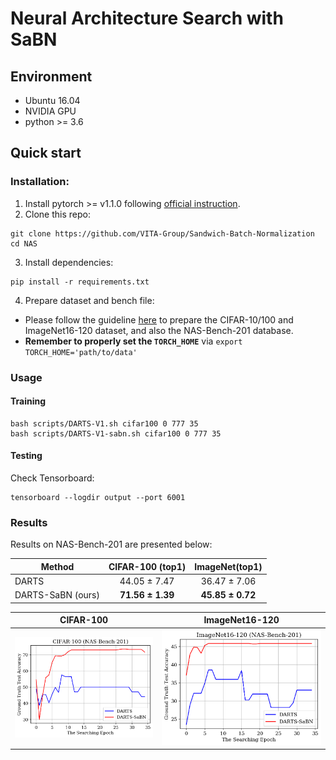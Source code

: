 # Neural Architecture Search with SaBN

## Environment
* Ubuntu 16.04
* NVIDIA GPU
* python >= 3.6
## Quick start
### Installation:
1. Install pytorch >= v1.1.0 following [official instruction](https://pytorch.org/).
2. Clone this repo:
```shell
git clone https://github.com/VITA-Group/Sandwich-Batch-Normalization
cd NAS
```
3. Install dependencies:
```shell
pip install -r requirements.txt
```
4. Prepare dataset and bench file:
* Please follow the guideline [here](https://github.com/D-X-Y/AutoDL-Projects#requirements-and-preparation) to prepare the CIFAR-10/100 and ImageNet16-120 dataset, and also the NAS-Bench-201 database.
* **Remember to properly set the `TORCH_HOME`** via `export TORCH_HOME='path/to/data'`

### Usage
#### Training
```shell
bash scripts/DARTS-V1.sh cifar100 0 777 35
bash scripts/DARTS-V1-sabn.sh cifar100 0 777 35
```

#### Testing
Check Tensorboard:
```shell
tensorboard --logdir output --port 6001
```

### Results
Results on NAS-Bench-201 are presented below:

| Method            | CIFAR-100 (top1) |  ImageNet(top1)  |
|-------------------|:----------------:|:----------------:|
| DARTS             |   44.05 ± 7.47   |   36.47 ± 7.06   |
| DARTS-SaBN (ours) | **71.56 ± 1.39** | **45.85 ± 0.72** |

CIFAR-100            |  ImageNet16-120
:-------------------------:|:-------------------------:
![CIFAR100](../imgs/DARTS_e35_cifar100.png)  |  ![ImageNet](../imgs/DARTS_e35_imagenet100.png)
